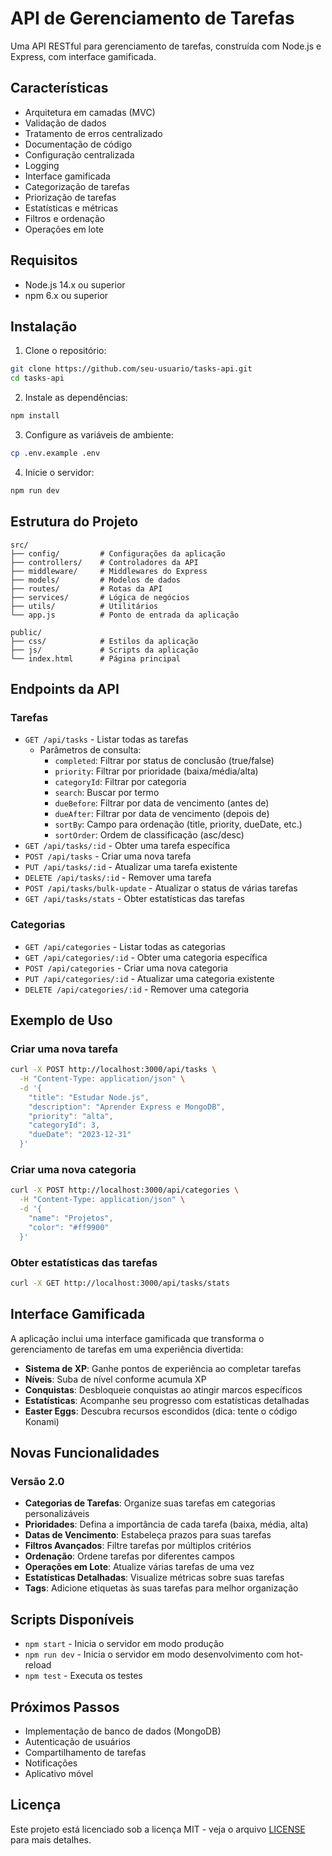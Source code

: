 # API de Gerenciamento de Tarefas

Uma API RESTful para gerenciamento de tarefas, construída com Node.js e Express, com interface gamificada.

## Características

- Arquitetura em camadas (MVC)
- Validação de dados
- Tratamento de erros centralizado
- Documentação de código
- Configuração centralizada
- Logging
- Interface gamificada
- Categorização de tarefas
- Priorização de tarefas
- Estatísticas e métricas
- Filtros e ordenação
- Operações em lote

## Requisitos

- Node.js 14.x ou superior
- npm 6.x ou superior

## Instalação

1. Clone o repositório:
```bash
git clone https://github.com/seu-usuario/tasks-api.git
cd tasks-api
```

2. Instale as dependências:
```bash
npm install
```

3. Configure as variáveis de ambiente:
```bash
cp .env.example .env
```

4. Inicie o servidor:
```bash
npm run dev
```

## Estrutura do Projeto

```
src/
├── config/         # Configurações da aplicação
├── controllers/    # Controladores da API
├── middleware/     # Middlewares do Express
├── models/         # Modelos de dados
├── routes/         # Rotas da API
├── services/       # Lógica de negócios
├── utils/          # Utilitários
└── app.js          # Ponto de entrada da aplicação

public/
├── css/            # Estilos da aplicação
├── js/             # Scripts da aplicação
└── index.html      # Página principal
```

## Endpoints da API

### Tarefas

- `GET /api/tasks` - Listar todas as tarefas
  - Parâmetros de consulta:
    - `completed`: Filtrar por status de conclusão (true/false)
    - `priority`: Filtrar por prioridade (baixa/média/alta)
    - `categoryId`: Filtrar por categoria
    - `search`: Buscar por termo
    - `dueBefore`: Filtrar por data de vencimento (antes de)
    - `dueAfter`: Filtrar por data de vencimento (depois de)
    - `sortBy`: Campo para ordenação (title, priority, dueDate, etc.)
    - `sortOrder`: Ordem de classificação (asc/desc)
- `GET /api/tasks/:id` - Obter uma tarefa específica
- `POST /api/tasks` - Criar uma nova tarefa
- `PUT /api/tasks/:id` - Atualizar uma tarefa existente
- `DELETE /api/tasks/:id` - Remover uma tarefa
- `POST /api/tasks/bulk-update` - Atualizar o status de várias tarefas
- `GET /api/tasks/stats` - Obter estatísticas das tarefas

### Categorias

- `GET /api/categories` - Listar todas as categorias
- `GET /api/categories/:id` - Obter uma categoria específica
- `POST /api/categories` - Criar uma nova categoria
- `PUT /api/categories/:id` - Atualizar uma categoria existente
- `DELETE /api/categories/:id` - Remover uma categoria

## Exemplo de Uso

### Criar uma nova tarefa

```bash
curl -X POST http://localhost:3000/api/tasks \
  -H "Content-Type: application/json" \
  -d '{
    "title": "Estudar Node.js",
    "description": "Aprender Express e MongoDB",
    "priority": "alta",
    "categoryId": 3,
    "dueDate": "2023-12-31"
  }'
```

### Criar uma nova categoria

```bash
curl -X POST http://localhost:3000/api/categories \
  -H "Content-Type: application/json" \
  -d '{
    "name": "Projetos",
    "color": "#ff9900"
  }'
```

### Obter estatísticas das tarefas

```bash
curl -X GET http://localhost:3000/api/tasks/stats
```

## Interface Gamificada

A aplicação inclui uma interface gamificada que transforma o gerenciamento de tarefas em uma experiência divertida:

- **Sistema de XP**: Ganhe pontos de experiência ao completar tarefas
- **Níveis**: Suba de nível conforme acumula XP
- **Conquistas**: Desbloqueie conquistas ao atingir marcos específicos
- **Estatísticas**: Acompanhe seu progresso com estatísticas detalhadas
- **Easter Eggs**: Descubra recursos escondidos (dica: tente o código Konami)

## Novas Funcionalidades

### Versão 2.0

- **Categorias de Tarefas**: Organize suas tarefas em categorias personalizáveis
- **Prioridades**: Defina a importância de cada tarefa (baixa, média, alta)
- **Datas de Vencimento**: Estabeleça prazos para suas tarefas
- **Filtros Avançados**: Filtre tarefas por múltiplos critérios
- **Ordenação**: Ordene tarefas por diferentes campos
- **Operações em Lote**: Atualize várias tarefas de uma vez
- **Estatísticas Detalhadas**: Visualize métricas sobre suas tarefas
- **Tags**: Adicione etiquetas às suas tarefas para melhor organização

## Scripts Disponíveis

- `npm start` - Inicia o servidor em modo produção
- `npm run dev` - Inicia o servidor em modo desenvolvimento com hot-reload
- `npm test` - Executa os testes

## Próximos Passos

- Implementação de banco de dados (MongoDB)
- Autenticação de usuários
- Compartilhamento de tarefas
- Notificações
- Aplicativo móvel

## Licença

Este projeto está licenciado sob a licença MIT - veja o arquivo [LICENSE](LICENSE) para mais detalhes. 